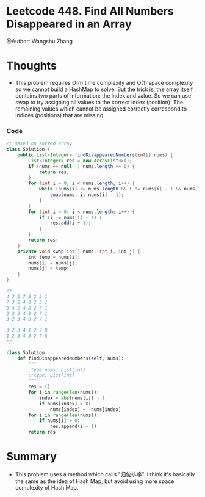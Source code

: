 # Leetcode 448. Find All Numbers Disappeared in an Array
@Author: Wangshu Zhang

# Thoughts
* This problem requires O(n) time complexity and O(1) space complexity so we cannot build a HashMap to solve. But the trick is, the array itself contains two parts of information: the index and value. So we can use swap to try assigning all values to the correct index (position). The remaining values which cannot be assigned correctly correspond to indices (positions) that are missing.

### Code
```Java
// Based on sorted array
class Solution {
    public List<Integer> findDisappearedNumbers(int[] nums) {
        List<Integer> res = new ArrayList<>();
        if (nums == null || nums.length == 0) {
            return res;
        }
        for (int i = 0; i < nums.length; i++) {
            while (nums[i] <= nums.length && i != nums[i] - 1 && nums[i] != nums[nums[i] - 1]) {
                swap(nums, i, nums[i] - 1);
            }
        }
        for (int i = 0; i < nums.length; i++) {
            if (i != nums[i] - 1) {
                res.add(i + 1);
            }
        }
        return res;
    }
    private void swap(int[] nums, int i, int j) {
        int temp = nums[i];
        nums[i] = nums[j];
        nums[j] = temp;
    }
}

/*
4 3 2 7 8 2 3 1
7 3 2 4 8 2 3 1
3 3 2 4 8 2 7 1
2 3 3 4 8 2 7 1
3 2 3 4 8 2 7 1

3 2 3 4 1 2 7 8
1 2 3 4 3 2 7 8
*/
```


```Python
class Solution:        
    def findDisappearedNumbers(self, nums):
        """
        :type nums: List[int]
        :rtype: List[int]
        """
        res = []
        for i in range(len(nums)):
            index = abs(nums[i]) - 1
            if nums[index] > 0:
                nums[index] = -nums[index]
        for i in range(len(nums)):
            if nums[i] > 0:
                res.append(i + 1)
        return res
```

# Summary
* This problem uses a method which calls "归位排序". I think it's basically the same as the idea of Hash Map, but avoid using more space complexity of Hash Map.
